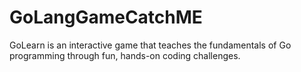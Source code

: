 # GoLangGameCatchME
GoLearn is an interactive game that teaches the fundamentals of Go programming through fun, hands-on coding challenges.
